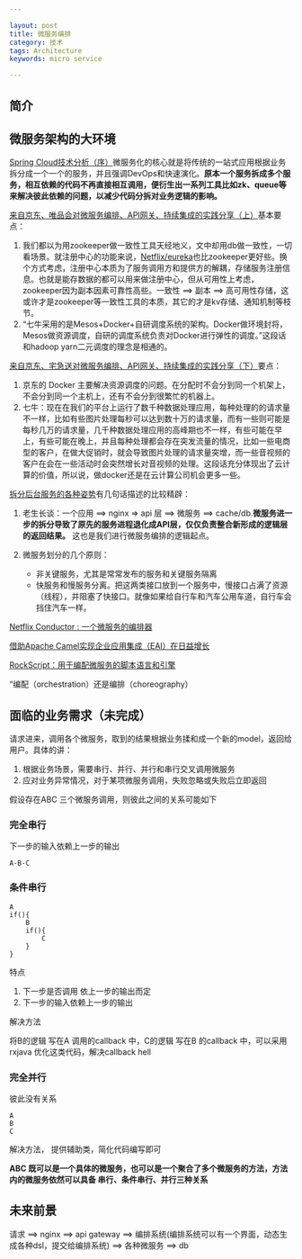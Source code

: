 ```yaml
---

layout: post
title: 微服务编排
category: 技术
tags: Architecture
keywords: micro service

---
```


## 简介

## 微服务架构的大环境

[Spring Cloud技术分析（序）](http://tech.lede.com/2017/03/15/rd/server/SpringCloud0/)微服务化的核心就是将传统的一站式应用根据业务拆分成一个一个的服务，并且强调DevOps和快速演化。**原本一个服务拆成多个服务，相互依赖的代码不再直接相互调用，便衍生出一系列工具比如zk、queue等来解决彼此依赖的问题，以减少代码分拆对业务逻辑的影响。**


[来自京东、唯品会对微服务编排、API网关、持续集成的实践分享（上）](https://my.oschina.net/u/1777263/blog/827661)基本要点：

1. 我们都以为用zookeeper做一致性工具天经地义，文中却用db做一致性，一切看场景。就注册中心的功能来说，[Netflix/eureka](https://github.com/Netflix/eureka)也比zookeeper更好些。换个方式考虑，注册中心本质为了服务调用方和提供方的解耦，存储服务注册信息。也就是能存数据的都可以用来做注册中心，但从可用性上考虑，zookeeper因为副本因素可靠性高些。一致性 ==> 副本 ==> 高可用性存储，这或许才是zookeeper等一致性工具的本质，其它的才是kv存储、通知机制等枝节。 
2. “七牛采用的是Mesos+Docker+自研调度系统的架构。Docker做环境封将，Mesos做资源调度，自研的调度系统负责对Docker进行弹性的调度。”这段话和hadoop yarn二元调度的理念是相通的。

[来自京东、宅急送对微服务编排、API网关、持续集成的实践分享（下）](http://itindex.net/detail/56642-%E4%BA%AC%E4%B8%9C-%E5%AE%85%E6%80%A5%E9%80%81-%E5%BE%AE%E6%9C%8D%E5%8A%A1)要点：

1. 京东的 Docker 主要解决资源调度的问题。在分配时不会分到同一个机架上，不会分到同一个主机上，还有不会分到很繁忙的机器上。
2. 七牛：现在在我们的平台上运行了数千种数据处理应用，每种处理的的请求量不一样，比如有些图片处理每秒可以达到数十万的请求量，而有一些则可能是每秒几万的请求量，几千种数据处理应用的高峰期也不一样，有些可能在早上，有些可能在晚上，并且每种处理都会存在突发流量的情况，比如一些电商型的客户，在做大促销时，就会导致图片处理的请求量突增，而一些音视频的客户在会在一些活动时会突然增长对音视频的处理。这段话充分体现出了云计算的价值，所以说，做docker还是在云计算公司机会更多一些。

[拆分后台服务的各种姿势](https://juejin.im/entry/5a3621c76fb9a045016809c6?utm_source=gold_browser_extension)有几句话描述的比较精辟：

1. 老生长谈：一个应用 ==> nginx => api 层 ==> 微服务 ==> cache/db.**微服务进一步的拆分导致了原先的服务进程退化成API层，仅仅负责整合新形成的逻辑层的返回结果。** 这也是我们进行微服务编排的逻辑起点。
2. 微服务划分的几个原则：

	* 非关键服务，尤其是常常发布的服务和关键服务隔离
	* 快服务和慢服务分离。把这两类接口放到一个服务中，慢接口占满了资源（线程），并阻塞了快接口。就像如果给自行车和汽车公用车道，自行车会挡住汽车一样。


[Netflix Conductor : 一个微服务的编排器](http://www.infoq.com/cn/articles/netflix-conductor-a-micro-service-orchestration)

[借助Apache Camel实现企业应用集成（EAI）在日益增长](http://www.infoq.com/cn/articles/eai-with-apache-camel)

[RockScript：用于编配微服务的脚本语言和引擎](http://www.infoq.com/cn/news/2017/11/rockscript-preview)

“编配（orchestration）还是编排（choreography）

## 面临的业务需求（未完成）

请求进来，调用各个微服务，取到的结果根据业务揉和成一个新的model，返回给用户。具体的讲：

1. 根据业务场景，需要串行、并行、并行和串行交叉调用微服务
2. 应对业务异常情况，对于某项微服务调用，失败忽略或失败后立即返回

假设存在ABC 三个微服务调用，则彼此之间的关系可能如下

### 完全串行

下一步的输入依赖上一步的输出

	A-B-C
	
### 条件串行

	A
	if(){
		B
		if(){
			C
		}
	}

特点

1. 下一步是否调用 依上一步的输出而定
2. 下一步的输入依赖上一步的输出

解决方法

将B的逻辑 写在A 调用的callback 中，C的逻辑 写在B 的callback 中，可以采用rxjava 优化这类代码，解决callback hell

### 完全并行

彼此没有关系

	A
	B
	C
	
解决方法， 提供辅助类，简化代码编写即可

**ABC 既可以是一个具体的微服务，也可以是一个聚合了多个微服务的方法，方法内的微服务依然可以具备 串行、条件串行、并行三种关系**

## 未来前景

请求 ==> nginx ==> api gateway ==> 编排系统(编排系统可以有一个界面，动态生成各种dsl，提交给编排系统) ==> 各种微服务 ==> db